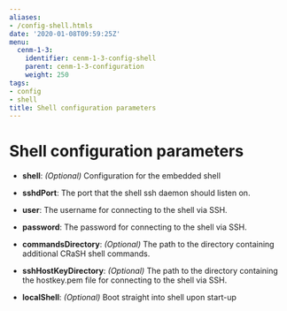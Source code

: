 ```yaml
---
aliases:
- /config-shell.htmls
date: '2020-01-08T09:59:25Z'
menu:
  cenm-1-3:
    identifier: cenm-1-3-config-shell
    parent: cenm-1-3-configuration
    weight: 250
tags:
- config
- shell
title: Shell configuration parameters
---
```



# Shell configuration parameters


* **shell**:
*(Optional)* Configuration for the embedded shell


* **sshdPort**:
The port that the shell ssh daemon should listen on.


* **user**:
The username for connecting to the shell via SSH.


* **password**:
The password for connecting to the shell via SSH.


* **commandsDirectory**:
*(Optional)* The path to the directory containing additional CRaSH shell commands.


* **sshHostKeyDirectory**:
*(Optional)* The path to the directory containing the hostkey.pem file for connecting to the shell via SSH.


* **localShell**:
*(Optional)* Boot straight into shell upon start-up
